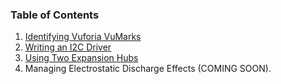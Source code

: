 ### Table of Contents
1. [Identifying Vuforia VuMarks](https://github.com/ftctechnh/ftc_app/wiki/Identifying-Vuforia-VuMarks)
2. [Writing an I2C Driver](https://github.com/ftctechnh/ftc_app/wiki/Writing-an-I2C-Driver)
3. [Using Two Expansion Hubs](https://github.com/ftctechnh/ftc_app/wiki/Using-Two-Expansion-Hubs)
4. Managing Electrostatic Discharge Effects (COMING SOON).
